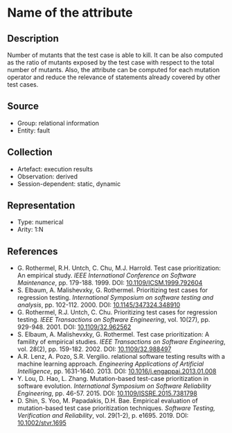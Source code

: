 # Name of the attribute

## Description

Number of mutants that the test case is able to kill. It can be also computed as the ratio of mutants exposed by the test case with respect to the total number of mutants. Also, the attribute can be computed for each mutation operator and reduce the relevance of statements already covered by other test cases.

## Source

* Group: relational information
* Entity: fault

## Collection

* Artefact: execution results
* Observation: derived
* Session-dependent: static, dynamic

## Representation

* Type: numerical
* Arity: 1:N

## References

* G. Rothermel, R.H. Untch, C. Chu, M.J. Harrold. Test case prioritization: An empirical study. *IEEE International Conference on Software Maintenance*, pp. 179-188. 1999. DOI: [10.1109/ICSM.1999.792604](https://www.doi.org/10.1109/ICSM.1999.792604)
* S. Elbaum, A. Malishevxky, G. Rothermel. Prioritizing test cases for regression testing. *International Symposium on software testing and analysis*, pp. 102-112. 2000. DOI: [10.1145/347324.348910](https://www.doi.org/10.1145/347324.348910)
* G. Rothermel, R.J. Untch, C. Chu. Prioritizing test cases for regression testing. *IEEE Transactions on Software Engineering*,  vol. 10(27), pp. 929-948. 2001. DOI: [10.1109/32.962562](https://www.doi.org/10.1109/32.962562)
* S. Elbaum, A. Malishevxky, G. Rothermel. Test case prioritization: A famility of empirical studies. *IEEE Transactions on Software Engineering*, vol. 28(2), pp. 159-182. 2002. DOI: [10.1109/32.988497](https://www.doi.org/10.1109/32.988497)
* A.R. Lenz, A. Pozo, S.R. Vergilio. relational software testing results with a machine learning approach. *Engineering Applications of Artificial Intelligence*, pp. 1631-1640. 2013. DOI: [10.1016/j.engappai.2013.01.008](https://www.doi.org/10.1016/j.engappai.2013.01.008)
* Y. Lou, D. Hao, L. Zhang. Mutation-based test-case prioritization in software evolution. *International Symposium on Software Reliability Engineering*, pp. 46-57. 2015. DOI: [10.1109/ISSRE.2015.7381798](https://www.doi.org/10.1109/ISSRE.2015.7381798)
* D. Shin, S. Yoo, M. Papadakis, D.H. Bae. Empirical evaluation of mutation-based test case prioritization techniques. *Software Testing, Verification and Reliability*, vol. 29(1-2), p. e1695. 2019. DOI: [10.1002/stvr.1695](https://www.doi.org/10.1002/stvr.1695)

